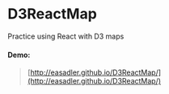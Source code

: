 # D3ReactMap
Practice using React with D3 maps
#### Demo:
> [http://easadler.github.io/D3ReactMap/](http://easadler.github.io/D3ReactMap/)

